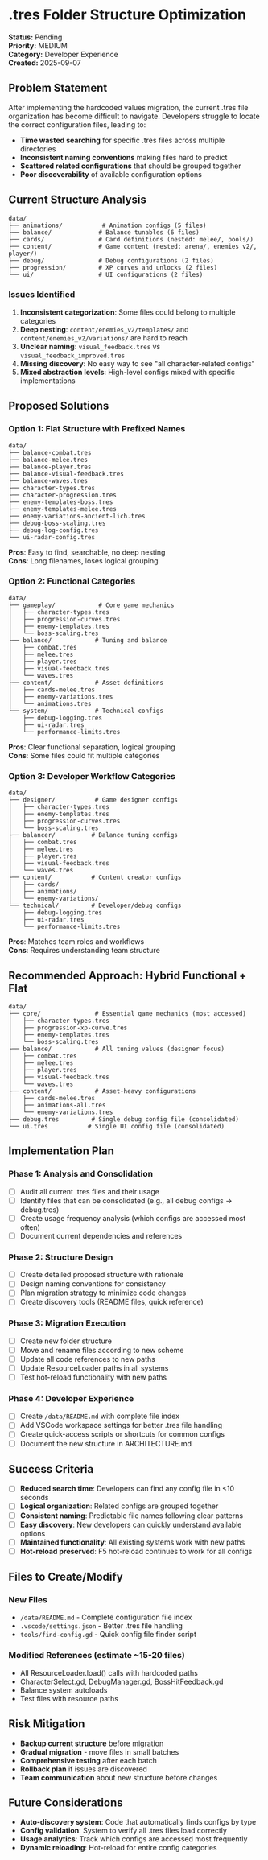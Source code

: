 # .tres Folder Structure Optimization

**Status:** Pending  
**Priority:** MEDIUM  
**Category:** Developer Experience  
**Created:** 2025-09-07  

## Problem Statement

After implementing the hardcoded values migration, the current .tres file organization has become difficult to navigate. Developers struggle to locate the correct configuration files, leading to:

- **Time wasted searching** for specific .tres files across multiple directories
- **Inconsistent naming conventions** making files hard to predict
- **Scattered related configurations** that should be grouped together
- **Poor discoverability** of available configuration options

## Current Structure Analysis

```
data/
├── animations/           # Animation configs (5 files)
├── balance/             # Balance tunables (6 files) 
├── cards/               # Card definitions (nested: melee/, pools/)
├── content/             # Game content (nested: arena/, enemies_v2/, player/)
├── debug/               # Debug configurations (2 files)
├── progression/         # XP curves and unlocks (2 files)
└── ui/                  # UI configurations (2 files)
```

### Issues Identified

1. **Inconsistent categorization**: Some files could belong to multiple categories
2. **Deep nesting**: `content/enemies_v2/templates/` and `content/enemies_v2/variations/` are hard to reach
3. **Unclear naming**: `visual_feedback.tres` vs `visual_feedback_improved.tres` 
4. **Missing discovery**: No easy way to see "all character-related configs"
5. **Mixed abstraction levels**: High-level configs mixed with specific implementations

## Proposed Solutions

### Option 1: Flat Structure with Prefixed Names
```
data/
├── balance-combat.tres
├── balance-melee.tres
├── balance-player.tres
├── balance-visual-feedback.tres
├── balance-waves.tres
├── character-types.tres
├── character-progression.tres
├── enemy-templates-boss.tres
├── enemy-templates-melee.tres
├── enemy-variations-ancient-lich.tres
├── debug-boss-scaling.tres
├── debug-log-config.tres
└── ui-radar-config.tres
```

**Pros**: Easy to find, searchable, no deep nesting  
**Cons**: Long filenames, loses logical grouping

### Option 2: Functional Categories
```
data/
├── gameplay/            # Core game mechanics
│   ├── character-types.tres
│   ├── progression-curves.tres
│   ├── enemy-templates.tres
│   └── boss-scaling.tres
├── balance/            # Tuning and balance
│   ├── combat.tres
│   ├── melee.tres
│   ├── player.tres
│   ├── visual-feedback.tres
│   └── waves.tres
├── content/            # Asset definitions
│   ├── cards-melee.tres
│   ├── enemy-variations.tres
│   └── animations.tres
└── system/             # Technical configs
    ├── debug-logging.tres
    ├── ui-radar.tres
    └── performance-limits.tres
```

**Pros**: Clear functional separation, logical grouping  
**Cons**: Some files could fit multiple categories

### Option 3: Developer Workflow Categories
```
data/
├── designer/           # Game designer configs
│   ├── character-types.tres
│   ├── enemy-templates.tres
│   ├── progression-curves.tres
│   └── boss-scaling.tres
├── balancer/          # Balance tuning configs
│   ├── combat.tres
│   ├── melee.tres
│   ├── player.tres
│   ├── visual-feedback.tres
│   └── waves.tres
├── content/           # Content creator configs
│   ├── cards/
│   ├── animations/
│   └── enemy-variations/
└── technical/         # Developer/debug configs
    ├── debug-logging.tres
    ├── ui-radar.tres
    └── performance-limits.tres
```

**Pros**: Matches team roles and workflows  
**Cons**: Requires understanding team structure

## Recommended Approach: Hybrid Functional + Flat

```
data/
├── core/               # Essential game mechanics (most accessed)
│   ├── character-types.tres
│   ├── progression-xp-curve.tres
│   ├── enemy-templates.tres
│   └── boss-scaling.tres
├── balance/            # All tuning values (designer focus)
│   ├── combat.tres
│   ├── melee.tres
│   ├── player.tres
│   ├── visual-feedback.tres
│   └── waves.tres
├── content/            # Asset-heavy configurations
│   ├── cards-melee.tres
│   ├── animations-all.tres
│   └── enemy-variations.tres
├── debug.tres         # Single debug config file (consolidated)
└── ui.tres           # Single UI config file (consolidated)
```

## Implementation Plan

### Phase 1: Analysis and Consolidation
- [ ] Audit all current .tres files and their usage
- [ ] Identify files that can be consolidated (e.g., all debug configs → debug.tres)
- [ ] Create usage frequency analysis (which configs are accessed most often)
- [ ] Document current dependencies and references

### Phase 2: Structure Design
- [ ] Create detailed proposed structure with rationale
- [ ] Design naming conventions for consistency
- [ ] Plan migration strategy to minimize code changes
- [ ] Create discovery tools (README files, quick reference)

### Phase 3: Migration Execution
- [ ] Create new folder structure
- [ ] Move and rename files according to new scheme
- [ ] Update all code references to new paths
- [ ] Update ResourceLoader paths in all systems
- [ ] Test hot-reload functionality with new paths

### Phase 4: Developer Experience
- [ ] Create `/data/README.md` with complete file index
- [ ] Add VSCode workspace settings for better .tres file handling
- [ ] Create quick-access scripts or shortcuts for common configs
- [ ] Document the new structure in ARCHITECTURE.md

## Success Criteria

- [ ] **Reduced search time**: Developers can find any config file in <10 seconds
- [ ] **Logical organization**: Related configs are grouped together
- [ ] **Consistent naming**: Predictable file names following clear patterns
- [ ] **Easy discovery**: New developers can quickly understand available options
- [ ] **Maintained functionality**: All existing systems work with new paths
- [ ] **Hot-reload preserved**: F5 hot-reload continues to work for all configs

## Files to Create/Modify

### New Files
- `/data/README.md` - Complete configuration file index
- `.vscode/settings.json` - Better .tres file handling
- `tools/find-config.gd` - Quick config file finder script

### Modified References (estimate ~15-20 files)
- All ResourceLoader.load() calls with hardcoded paths
- CharacterSelect.gd, DebugManager.gd, BossHitFeedback.gd
- Balance system autoloads
- Test files with resource paths

## Risk Mitigation

- **Backup current structure** before migration
- **Gradual migration** - move files in small batches
- **Comprehensive testing** after each batch
- **Rollback plan** if issues are discovered
- **Team communication** about new structure before changes

## Future Considerations

- **Auto-discovery system**: Code that automatically finds configs by type
- **Config validation**: System to verify all .tres files load correctly
- **Usage analytics**: Track which configs are accessed most frequently
- **Dynamic reloading**: Hot-reload for entire config categories